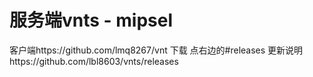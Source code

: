 # 服务端vnts - mipsel
客户端https://github.com/lmq8267/vnt
下载 点右边的#releases
更新说明https://github.com/lbl8603/vnts/releases
